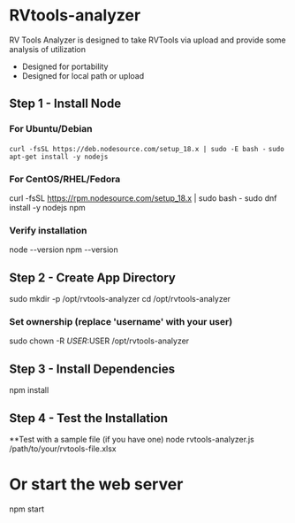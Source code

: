 # RVtools-analyzer
RV Tools Analyzer is designed to take RVTools via upload and provide some analysis of utilization
- Designed for portability
- Designed for local path or upload


## Step 1 - Install Node
### For Ubuntu/Debian
```curl -fsSL https://deb.nodesource.com/setup_18.x | sudo -E bash -```
```sudo apt-get install -y nodejs```

### For CentOS/RHEL/Fedora
curl -fsSL https://rpm.nodesource.com/setup_18.x | sudo bash -
sudo dnf install -y nodejs npm

### Verify installation
node --version
npm --version

## Step 2 - Create App Directory

sudo mkdir -p /opt/rvtools-analyzer
cd /opt/rvtools-analyzer

### Set ownership (replace 'username' with your user)
sudo chown -R $USER:$USER /opt/rvtools-analyzer

## Step 3 - Install Dependencies
   npm install

## Step 4 - Test the Installation
**Test with a sample file (if you have one)
node rvtools-analyzer.js /path/to/your/rvtools-file.xlsx

# Or start the web server
npm start

   
